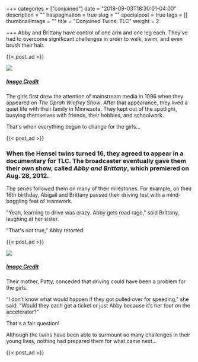 +++
categories = ["conjoined"]
date = "2018-09-03T18:30:01-04:00"
description = ""
haspagination = true
slug = ""
specialpost = true
tags = []
thumbnailImage = ""
title = "Conjoined Twins: TLC"
weight = 2

+++
Abby and Brittany have control of one arm and one leg each. They've had to overcome significant challenges in order to walk, swim, and even brush their hair.

{{< post_ad >}}

[![](http://brainsation.com/wp-content/uploads/2018/07/c-20-1-1-1.jpg)](http://brainsation.com/wp-content/uploads/2018/07/c-20-1-1-1.jpg)

##### [_Image Credit_](http://www.ntd.tv/inspiring/life/conjoined-twins-abigail-brittany-hensel-offer-share-glimpse-world.html)

The girls first drew the attention of mainstream media in 1996 when they appeared on _The Oprah Winfrey Show_. After that appearance, they lived a quiet life with their family in Minnesota. They kept out of the spotlight, busying themselves with friends, their hobbies, and schoolwork.

That's when everything began to change for the girls...

{{< post_ad >}}

### When the Hensel twins turned 16, they agreed to appear in a documentary for TLC. The broadcaster eventually gave them their own show, called _Abby and Brittany_, which premiered on Aug. 28, 2012.

The series followed them on many of their milestones. For example, on their 16th birthday, Abigail and Brittany passed their driving test with a mind-boggling feat of teamwork.

"Yeah, learning to drive was crazy. Abby gets road rage," said Brittany, laughing at her sister.

"That's not true," Abby retorted.

{{< post_ad >}}

[![](http://brainsation.com/wp-content/uploads/2018/07/a-3-1-1.jpg)](http://brainsation.com/wp-content/uploads/2018/07/a-3-1-1.jpg)

##### [_Image Credit_](https://goo.gl/images/ksKCs2)

Their mother, Patty, conceded that driving could have been a problem for the girls.

“I don’t know what would happen if they got pulled over for speeding," she said. "Would they each get a ticket or just Abby because it’s her foot on the accelerator?”

That's a fair question!

Although the twins have been able to surmount so many challenges in their young lives, nothing had prepared them for what came next...

{{< post_ad >}}